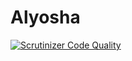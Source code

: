 # Alyosha
[![Scrutinizer Code Quality](https://scrutinizer-ci.com/g/ctajh/Alyosha/badges/quality-score.png?b=master)](https://scrutinizer-ci.com/g/ctajh/Alyosha/?branch=master)
